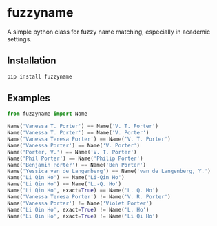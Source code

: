 # fuzzyname
A simple python class for fuzzy name matching, especially in academic settings.

## Installation
```sh
pip install fuzzyname
```

## Examples
```python
from fuzzyname import Name

Name('Vanessa T. Porter') == Name('V. T. Porter')
Name('Vanessa T. Porter') == Name('V. Porter')
Name('Vanessa Teresa Porter') == Name('V. T. Porter')
Name('Vanessa Porter') == Name('V. Porter')
Name('Porter, V.') == Name('V. T. Porter')
Name('Phil Porter') == Name('Philip Porter')
Name('Benjamin Porter') == Name('Ben Porter')
Name('Yessica van de Langenberg') == Name('van de Langenberg, Y.')
Name('Li Qin Ho') == Name('Li-Qin Ho')
Name('Li Qin Ho') == Name('L.-Q. Ho')
Name('Li Qin Ho', exact=True) == Name('L. Q. Ho')
Name('Vanessa Teresa Porter') != Name('V. R. Porter')
Name('Vanessa Porter') != Name('Violet Porter')
Name('Li Qin Ho', exact=True) != Name('L. Ho')
Name('Li Qin Ho', exact=True) != Name('Li Qi Ho')
```